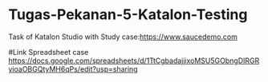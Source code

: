 # Tugas-Pekanan-5-Katalon-Testing
Task of Katalon Studio with Study case:https://www.saucedemo.com

#Link Spreadsheet case
https://docs.google.com/spreadsheets/d/1TtCgbadajjixoMSU5GObngDIRGRyioaOBGQtyMH6qPs/edit?usp=sharing
